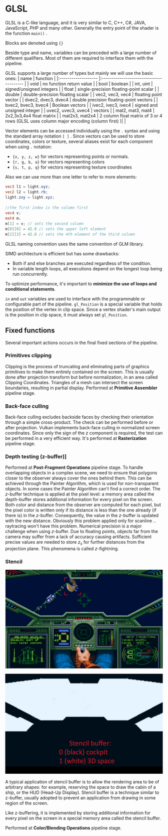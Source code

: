 
# GLSL 


GLSL is a C-like language, and it is very similar to C, C++, C#, JAVA, JavaScript, PHP and many other. 
Generally the entry point of the shader is the function `main()` .


Blocks are denoted using `{}` 

Beside type and name, variables can be preceded with a large number of different qualifiers. Most of them are required to interface them with the pipeline. 

GLSL supports a large number of types but mainly we will use the basic ones: 
| name                | function                                |
|:------------------- |:--------------------------------------- |
| void                | no function return value                |
| bool                | boolean                                 |
| int, uint           | signed/unsigned integers                |
| float               | single-precision floating-point scalar  |
| double              | double-precision floating scalar        |
| vec2, vec3, vec4    | floating point vector                   |
| dvec2, dvec3, dvec4 | double precision floating-point vectors |
| bvec2, bvec3, bvec4 | Boolean vectors                         |
| ivec2, ivec3, ivec4 | signed and unsigned integer             |
| uvec2, uvec3, uvec4 | vectors                                 |
| mat2, mat3, mat4    | 2x2,3x3,4x4 float matrix                |
| mat2x3, mat2x4  | 2 column float matrix of 3 or 4 rows (GLSL uses column major encoding (column first) )|                       |

Vector elements can be accessed individually using the `.` syntax and using the standard array notation `[ ]` .  Since vectors can be used to store coordinates, colors or texture, several aliases exist for each component when using `.` notation: 

-   `{x, y, z, w}`  for vectors representing points or normals.
-   `{r, g, b, a}` for vectors representing colors
-   `{s, t, p, q}` for vectors representing texture coordinates

Also we can use more than one letter to refer to more elements:

````glsl 
vec3 l1 = light.xyz;
vec2 l2 = light.rb;
light.zxy = light.xyz;

//the first index is the column first 
vec4 v;
mat4 m;
m[1] = v; // sets the second column 
m[0][0] = 42.0 // sets the upper left element
m[2][3] = 42.0 // sets the 4th element of the third column
````

GLSL naming convention uses the same convention of GLM library. 

SIMD architecture is efficient but has some drawbacks:

- Both if and else branches are executed regardless of the condition.
- In variable length loops, all executions depend on the longest loop being run concurrently.

To optimize performance, it's important to **minimize the use of loops and conditional statements**.

`in` and `out` variables are used to interface with the programmable or configurable part of the pipeline. `gl_Position` is a special variable that holds the position of the vertex in clip space. Since a vertex shader's main output is the position in clip space, it must always set `gl_Position`.

## Fixed functions 

Several important actions occurs in the final fixed sections of the pipeline.

### Primitives clipping

Clipping is the process of truncating and eliminating parts of graphics primitives to make them entirely contained on the screen. This is usually done after projection transform but before normalization, in an area called Clipping Coordinates. Triangles of a mesh can intersect the screen boundaries, resulting in partial display.
Performed at **Primitive Assembler** pipeline stage. 

### Back-face culling

Back-face culling excludes backside faces by checking their orientation through a simple cross-product. The check can be performed before or after projection. Vulkan implements back-face culling in normalized screen coordinates. Since only the sign of the $z$ component is required, the test can be performed in a very efficient way.
It's performed at **Rasterization** pipeline stage. 

### Depth testing (z-buffer)]

Performed at **Post-Fragment Operations** pipeline stage. 
To handle overlapping objects in a complex scene, we need to ensure that polygons closer to the observer always cover the ones behind them. This can be achieved through the Painter Algorithm, which is used for non-transparent objects. In some cases the Painter Algorithm can't find a correct order.
The $z$-buffer technique is applied at the pixel level: a memory area called the depth-buffer stores additional information for every pixel on the screen. Both color and distance from the observer are computed for each pixel, but the pixel color is written only if its distance is less than the one already (if there is) in the $z$-buffer. Consequently, the value in the $z$-buffer is updated with the new distance.
Obviously this problem applied only for scanline .. raytracing won't have this problem.
Numerical precision is a major challenge when using $z$-buffer. Due to floating points, objects far from the camera may suffer from a lack of accuracy causing artifacts. Sufficient precise values are needed to store $z_s$ for further distances from the projection plane. This phenomena is called $z$-fightning. 



### Stencil 

![](images/061fecf157e417d5c863021caa19c6f2.png)

![](images/56b9a4ab0d4999434f317525f8add337.png)

A typical application of stencil buffer is to allow the rendering area to be of arbitrary shapes: for example, reserving the space to draw the cabin of a ship, or the HUD (Head-Up Display).
Stencil buffer is a technique similar to z-buffer, usually adopted to prevent an application from drawing in some region of the screen.

Like z-buffering, it is implemented by storing additional information for every pixel on the screen in a special memory area called the stencil buffer. 


Performed at **Color/Blending Operations** pipeline stage. 

